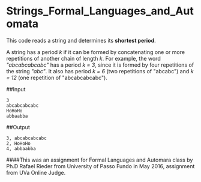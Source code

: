 # Strings_Formal_Languages_and_Automata
This code reads a string and determines its **shortest period**.

A string has a period *k* if it can be formed by concatenating one or more repetitions of another chain of length *k*. For example, the word *"abcabcabcabc"* has a period *k = 3*, since it is formed by four repetitions of the string *"abc"*. It also has period *k = 6* (two repetitions of "abcabc") and *k = 12* (one repetition of "abcabcabcabc").

##Input
```
3
abcabcabcabc
HoHoHo
abbaabba
```

##Output
```
3, abcabcabcabc
2, HoHoHo
4, abbaabba
```

####This was an assignment for Formal Languages and Automara class by Ph.D Rafael Rieder from University of Passo Fundo in May 2016, assignment from UVa Online Judge.